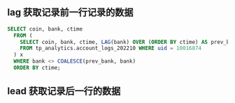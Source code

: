 ## lag 获取记录前一行记录的数据

```sql
SELECT coin, bank, ctime
  FROM (
    SELECT coin, bank, ctime, LAG(bank) OVER (ORDER BY ctime) AS prev_bank
    FROM tp_analytics.account_logs_202210 WHERE uid = 10016874
  ) x
  WHERE bank <> COALESCE(prev_bank, bank)
  ORDER BY ctime;
```

## lead 获取记录后一行的数据
